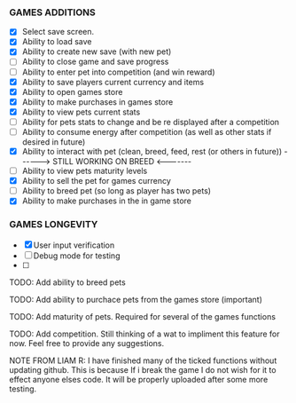 ### GAMES ADDITIONS
* [x] Select save screen.
* [x] Ability to load save
* [x] Ability to create new save (with new pet)
* [ ] Ability to close game and save progress
* [ ] Ability to enter pet into competition (and win reward)
* [x] Ability to save players current currency and items
* [x] Ability to open games store
* [x] Ability to make purchases in games store
* [x] Ability to view pets current stats
* [ ] Ability for pets stats to change and be re displayed after a competition
* [ ] Ability to consume energy after competition (as well as other stats if desired in future)
* [x] Ability to interact with pet (clean, breed, feed, rest (or others in future)) ------> STILL WORKING ON BREED <-------
* [ ] Ability to view pets maturity levels
* [X] Ability to sell the pet for games currency
* [ ] Ability to breed pet (so long as player has two pets)
* [X] Ability to make purchases in the in game store

### GAMES LONGEVITY
* [x] User input verification
* [ ] Debug mode for testing
* [ ] 


TODO: Add ability to breed pets

TODO: Add ability to purchace pets from the games store (important)

TODO: Add maturity of pets. Required for several of the games functions

TODO: Add competition. Still thinking of a wat to impliment this feature for now. Feel free to provide any suggestions.

NOTE FROM LIAM R: I have finished many of the ticked functions without updating github. This is because If i break the game I do not wish for it to effect anyone elses code.
It will be properly uploaded after some more testing.
